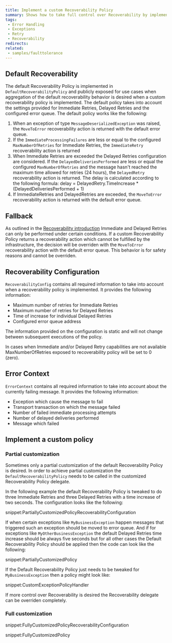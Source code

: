 ```yaml
---
title: Implement a custom Recoverability Policy
summary: Shows how to take full control over Recoverability by implementing a Recoverability Policy
tags:
 - Error Handling
 - Exceptions
 - Retry
 - Recoverability
redirects:
related:
 - samples/faulttolerance
---
```


## Default Recoverability

The default Recoverability Policy is implemented in `DefaultRecoverabilityPolicy` and publicly exposed for use cases when aggregation of the default recoverability behavior is desired when a custom recoverability policy is implemented. The default policy takes into account the settings provided for Immediate Retries, Delayed Retries and the configured error queue. The default policy works like the following:

1. When an exception of type `MessageDeserializedException` was raised, the `MoveToError` recoverability action is returned with the default error queue.
2. If the `ImmediateProcessingFailures` are less or equal to the configured `MaxNumberOfRetries` for Immediate Retries, the `ImmediateRetry` recoverability action is returned
3. When Immediate Retries are exceeded the Delayed Retries configuration are considered. If the `DelayedDeliveriesPerformed` are less or equal the configured `MaxNumberOfRetries` and the message hasn't reached the maximum time allowed for retries (24 hours), the `DelayedRetry` recoverability action is returned. The delay is calculated according to the following formula:
delay = DelayedRetry.TimeIncrease * (DelayedDeliveriesPerformed + 1)
4. If ImmediateRetries and DelayedRetries are exceeded, the `MoveToError` recoverability action is returned with the default error queue.

## Fallback

As outlined in the [Recoverability introduction](/nservicebus/recoverability/) Immediate and Delayed Retries can only be performed under certain conditions. If a custom Recoverability Policy returns a recoverability action which cannot be fulfilled by the infrastructure, the decision will be overriden with the `MoveToError` recoverability action with the default error queue. This behavior is for safety reasons and cannot be overriden.

## Recoverability Configuration

`RecoverabilityConfig` contains all required information to take into account when a recoverability policy is implemented. It provides the following information:

* Maximum number of retries for Immediate Retries
* Maximum number of retries for Delayed Retries
* Time of increase for individual Delayed Retries
* Configured error queue address

The information provided on the configuration is static and will not change between subsequent executions of the policy.

In cases when Immediate and/or Delayed Retry capabilities are not available MaxNumberOfRetries exposed to recoverability policy will be set to 0 (zero).

## Error Context

`ErrorContext` contains all required information to take into account about the currently failing message. It provides the following information:

* Exception which cause the message to fail
* Transport transaction on which the message failed
* Number of failed immediate processing attempts
* Number of delayed deliveries performed
* Message which failed

## Implement a custom policy

### Partial customization

Sometimes only a partial customization of the default Recoverability Policy is desired. In order to achieve partial customization the `DefaultRecoverabilityPolicy` needs to be called in the customized Recoverability Policy delegate.

In the following example the default Recoverability Policy is tweaked to do three Immediate Retries and three Delayed Retries with a time increase of two seconds. The configuration looks like the following:

snippet:PartiallyCustomizedPolicyRecoverabilityConfiguration

If when certain exceptions like `MyBusinessException` happen messages that triggered such an exception should be moved to error queue. And if for exceptions like `MyOtherBusinessException` the default Delayed Retries time increase should be always five seconds but for all other cases the Default Recoverability Policy should be applied then the code can look like the following:

snippet:PartiallyCustomizedPolicy

If the Default Recoverability Policy just needs to be tweaked for `MyBusinessException` then a policy might look like:

snippet:CustomExceptionPolicyHandler

If more control over Recoverability is desired the Recoverability delegate can be overriden completely.

### Full customization

snippet:FullyCustomizedPolicyRecoverabilityConfiguration

snippet:FullyCustomizedPolicy
